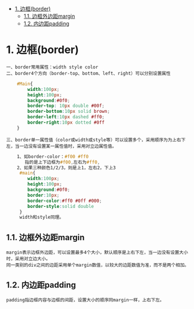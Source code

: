 <!-- TOC -->

- [1. 边框(border)](#1-边框border)
    - [1.1. 边框外边距margin](#11-边框外边距margin)
    - [1.2. 内边距padding](#12-内边距padding)

<!-- /TOC -->
# 1. 边框(border)
    一、border常用属性：width style color
    二、border4个方向（border-top、bottom、left、right）可以分别设置属性
```css
    #Main{
        width:100px;
        height:100px;
        background:#0f0;
        border-top: 10px double #00f;
        border-bottom:10px solid brown;
        border-left:10px dashed #ff0;
        border-right:10px dotted #0ff
    }
```
    三、border单一属性值（color或width或style等）可以设置多个，采用顺序为为上右下左，当一边没有设置某一属性值时，采用对立边属性值。

```css
    1、如border-color：#f00 #ff0
       指的是上下边框为#f00,左右为#ff0,
    2、如果三种颜色1/2/3，则是上1，左右2，下上3
     #main{
        width:100px;
        height:100px;
        background:#0f0;
        border:10px;
        border-color:#ff0 #0ff #000;
        border-style:solid double
     }
     width和style同理。

```
       


## 1.1. 边框外边距margin
    margin表示边框外边距，可以设置最多4个大小，默认顺序是上右下左，当一边没有设置大小时，采用对立边大小。
    同一类别的div之间的边距采用单个margin数值，以较大的边距数值为准，而不是两个相加。
## 1.2. 内边距padding
    padding指边框内容与边框的间距，设置大小的顺序同margin一样，上右下左。